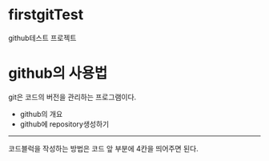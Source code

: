 # firstgitTest
github테스트 프로젝트

# github의 사용법
git은 코드의 버전을 관리하는 프로그램이다.
 - github의 개요
 - github에 repository생성하기

---

코드블럭을 작성하는 방법은 코드 앞 부분에 4칸을 띄어주면 된다.
